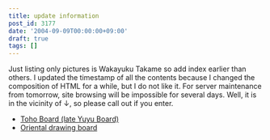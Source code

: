 ```yaml
---
title: update information
post_id: 3177
date: '2004-09-09T00:00:00+09:00'
draft: true
tags: []
---
```


Just listing only pictures is Wakayuku Takame so add index earlier than others. I updated the timestamp of all the contents because I changed the composition of HTML for a while, but I do not like it. For server maintenance from tomorrow, site browsing will be impossible for several days. Well, it is in the vicinity of ↓, so please call out if you enter.

*   [Toho Board (late Yuyu Board)](http://jbbs.livedoor.jp/computer/6306/)
*   [Oriental drawing board](http://www5d.biglobe.ne.jp/%7Ecoolier2/e_cau.html)
